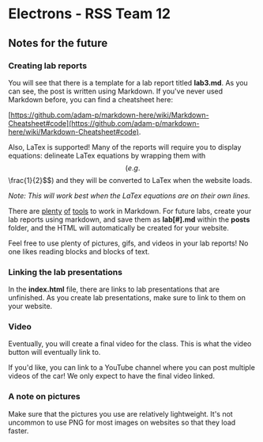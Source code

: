 
# Electrons - RSS Team 12


## Notes for the future

### Creating lab reports

You will see that there is a template for a lab report titled **lab3.md**. As you can see, the post is written using Markdown. If you've never used Markdown before, you can find a cheatsheet here: 

[https://github.com/adam-p/markdown-here/wiki/Markdown-Cheatsheet#code](https://github.com/adam-p/markdown-here/wiki/Markdown-Cheatsheet#code).

Also, LaTex is supported! Many of the reports will require you to display equations: delineate LaTex equations by wrapping them with $$ (e.g. $$\frac{1}{2}$$) and they will be converted to LaTex when the website loads.

*Note: This will work best when the LaTex equations are on their own lines.*

There are [plenty](https://stackedit.io/app) [of](https://dillinger.io/) [tools](http://jbt.github.io/markdown-editor/) to work in Markdown. For future labs, create your lab reports using markdown, and save them as **lab[#].md** within the **posts** folder, and the HTML will automatically be created for your website.

Feel free to use plenty of pictures, gifs, and videos in your lab reports! No one likes reading blocks and blocks of text.

### Linking the lab presentations

In the **index.html** file, there are links to lab presentations that are unfinished. As you create lab presentations, make sure to link to them on your website.

### Video

Eventually, you will create a final video for the class. This is what the video button will eventually link to.

If you'd like, you can link to a YouTube channel where you can post multiple videos of the car! We only expect to have the final video linked. 	

### A note on pictures

Make sure that the pictures you use are relatively lightweight. It's not uncommon to use PNG for most images on websites so that they load faster.
